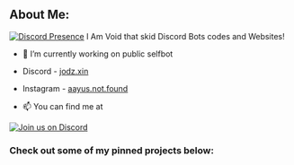 ## About Me:

[![Discord Presence](https://lanyard.cnrad.dev/api/622765592629215233)](https://discord.com/users/622765592629215233)
I Am Void that skid Discord Bots codes and Websites!
- 🔭 I’m currently working on public selfbot
- Discord - [jodz.xin](https://discord.com/users/622765592629215233)
- Instagram - [aayus.not.found](https://instagram.com/aayus.not.found)

- 📫 You can find me at 

[![Join us on Discord](https://invidget.switchblade.xyz/5U6yTjV2UC?theme=dark)](https://discord.gg/5U6yTjV2UC)

### Check out some of my pinned projects below:
